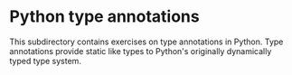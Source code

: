 # Python type annotations

This subdirectory contains exercises on type annotations in Python.
Type annotations provide static like types to Python's originally dynamically typed type system.